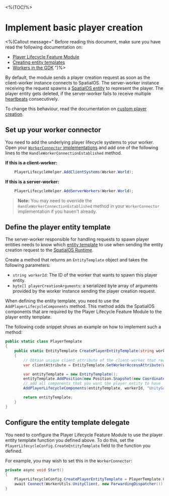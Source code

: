 <%(TOC)%>
# Implement basic player creation

<%(Callout message="
Before reading this document, make sure you have read the following documentation on:

* [Player Lifecycle Feature Module]({{urlRoot}}/modules/player-lifecycle/overview)
* [Creating entity templates]({{urlRoot}}/reference/concepts/entity-templates)
* [Workers in the GDK]({{urlRoot}}/reference/concepts/worker)
")%>

By default, the module sends a player creation request as soon as the client-worker instance connects to SpatialOS. The server-worker instance receiving the request spawns a [SpatialOS entity]({{urlRoot}}/reference/glossary#spatialos-entity) to represent the player. The player entity gets deleted, if the server-worker fails to receive multiple [heartbeats]({{urlRoot}}/modules/player-lifecycle/heartbeating) consecutively.

To change this behaviour, read the documentation on [custom player creation]({{urlRoot}}/modules/player-lifecycle/custom-player-creation).

## Set up your worker connector

You need to add the underlying player lifecycle systems to your worker. Open your [`WorkerConnector` implementations]({{urlRoot}}/reference/workflows/monobehaviour/creating-workers) and add one of the following lines to the `HandleWorkerConnectionEstablished` method.

**If this is a client-worker:**

```csharp
    PlayerLifecycleHelper.AddClientSystems(Worker.World);
```

**If this is a server-worker:**

```csharp
    PlayerLifecycleHelper.AddServerWorkers(Worker.World);
```

> **Note:** You may need to override the `HandleWorkerConnectionEstablished` method in your `WorkerConnector` implementation if you haven't already.

## Define the player entity template

The server-worker responsible for handling requests to spawn player entities needs to know which [entity template]({{urlRoot}}/reference/concepts/entity-templates) to use when sending the entity creation request to the [SpatialOS Runtime]({{urlRoot}}/reference/glossary#spatialos-runtime).

Create a method that returns an `EntityTemplate` object and takes the following parameters:

* `string workerId`: The ID of the worker that wants to spawn this player entity.
*  `byte[] playerCreationArguments`: a serialized byte array of arguments provided by the worker instance sending the player creation request.

When defining the entity template, you need to use the `AddPlayerLifecycleComponents` method. This method adds the SpatialOS components that are required by the Player Lifecycle Feature Module to the player entity template.

The following code snippet shows an example on how to implement such a method:

```csharp
public static class PlayerTemplate
{
    public static EntityTemplate CreatePlayerEntityTemplate(string workerId, byte[] playerCreationArguments)
    {
        // Obtain unique client attribute of the client-worker that requested the player entity
        var clientAttribute = EntityTemplate.GetWorkerAccessAttribute(workerId);

        var entityTemplate = new EntityTemplate();
        entityTemplate.AddPosition(new Position.Snapshot(new Coordinates()), "UnityGameLogic");
        // add all components that you want the player entity to have
        AddPlayerLifecycleComponents(entityTemplate, workerId, "UnityGameLogic");

        return entityTemplate;
    }
}
```

## Configure the entity template delegate

You need to configure the Player Lifecycle Feature Module to use the player entity template function you defined above. To do this, set the `PlayerLifecycleConfig.CreateEntityTemplate` field to the function you defined.

For example, you may wish to set this in the `WorkerConnector`:

```csharp
private async void Start()
{
    PlayerLifecycleConfig.CreatePlayerEntityTemplate = PlayerTemplate.CreatePlayerEntityTemplate;
    await Connect(WorkerUtils.UnityClient, new ForwardingDispatcher()).ConfigureAwait(false);
}
```
